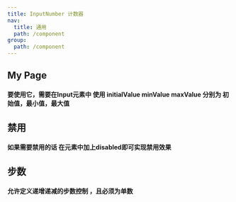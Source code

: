 ```yaml
---
title: InputNumber 计数器
nav:
  title: 通用
  path: /component
group:
  path: /component
---
```




## My Page

#### 要使用它，需要在Input元素中 使用 initialValue minValue maxValue 分别为 初始值，最小值，最大值
<code src="./demo/index1"></code>

## 禁用
####  如果需要禁用的话  在元素中加上disabled即可实现禁用效果
<code src="./demo/index2"></code>

## 步数 
#### 允许定义递增递减的步数控制 ，且必须为单数
<code src="./demo/index3"></code>

<API></API>


